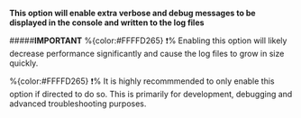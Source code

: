 **This option will enable extra verbose and debug messages to be displayed in the console and written to the log files**

#####__IMPORTANT__
%{color:#FFFFD265} ❗% Enabling this option will likely decrease performance significantly and cause the log files to grow in size quickly.

%{color:#FFFFD265} ❗% It is highly recommmended to only enable this option if directed to do so. This is primarily for development, debugging and advanced troubleshooting purposes. 